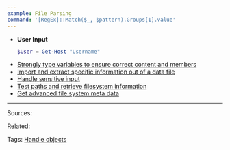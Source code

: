```yaml
---
example: File Parsing
command: '[RegEx]::Match($_, $pattern).Groups[1].value'
---
```


- **User Input**    
    ```powershell
    $User = Get-Host "Username"
    ```
- [Strongly type variables to ensure correct content and members](Strongly%20type%20variables%20to%20ensure%20correct%20content%20and%20members.md)
- [Import and extract specific information out of a data file](Import%20and%20extract%20specific%20information%20out%20of%20a%20data%20file.md)
- [Handle sensitive input](Handle%20sensitive%20input.md)
- [Test paths and retrieve filesystem information](../Test%20paths%20and%20retrieve%20filesystem%20information.md)
- [Get advanced file system meta data](Get%20advanced%20file%20system%20meta%20data.md)

---
Sources:

Related:

Tags:
[Handle objects](../Handle%20objects.md)